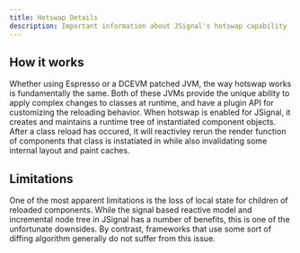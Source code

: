 ```yaml
---
title: Hotswap Details
description: Important information about JSignal's hotswap capability
---
```


## How it works

Whether using Espresso or a DCEVM patched JVM, the way hotswap works is fundamentally the same. Both of these JVMs provide the unique ability to apply complex changes to classes at runtime, and have a plugin API for customizing the reloading behavior. When hotswap is enabled for JSignal, it creates and maintains a runtime tree of instantiated component objects. After a class reload has occured, it will reactivley rerun the render function of components that class is instatiated in while also invalidating some internal layout and paint caches.

## Limitations

One of the most apparent limitations is the loss of local state for children of reloaded components. While the signal based reactive model and incremental node tree in JSignal has a number of benefits, this is one of the unfortunate downsides. By contrast, frameworks that use some sort of diffing algorithm generally do not suffer from this issue.
